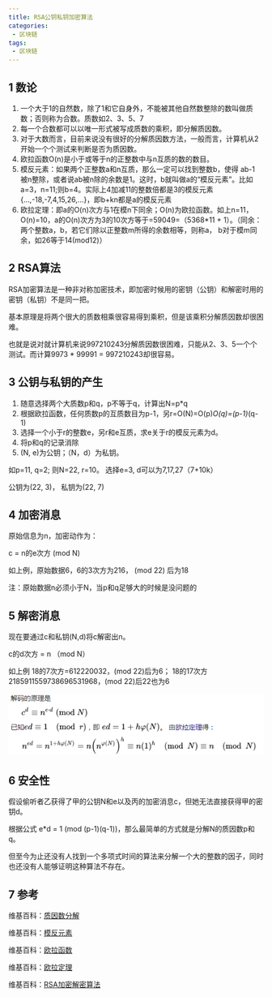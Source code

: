 ```yaml
---
title: RSA公钥私钥加密算法
categories:
 - 区块链
tags:
 - 区块链
---
```


## 1 数论
1. 一个大于1的自然数，除了1和它自身外，不能被其他自然数整除的数叫做质数；否则称为合数。质数如2、3、5、7
2. 每一个合数都可以以唯一形式被写成质数的乘积，即分解质因数。
3. 对于大数而言，目前来说没有很好的分解质因数方法，一般而言，计算机从2开始一个个测试来判断是否为质因数。
4. 欧拉函数O(n)是小于或等于n的正整数中与n互质的数的数目。
5. 模反元素：如果两个正整数a和n互质，那么一定可以找到整数b，使得 ab-1 被n整除，或者说ab被n除的余数是1。这时，b就叫做a的“模反元素”。比如a=3，n=11;则b=4。实际上4加减11的整数倍都是3的模反元素 {…,-18,-7,4,15,26,…}，即b+kn都是a的模反元素
5. 欧拉定理：即a的O(n)次方与1在模n下同余；O(n)为欧拉函数。如上n=11，O(n)=10，a的O(n)次方为3的10次方等于=59049=（5368*11 + 1）。（同余：两个整数a，b，若它们除以正整数m所得的余数相等，则称a， b对于模m同余，如26等于14(mod12)）


## 2 RSA算法
RSA加密算法是一种非对称加密技术，即加密时候用的密钥（公钥）和解密时用的密钥（私钥）不是同一把。

基本原理是将两个很大的质数相乘很容易得到乘积，但是该乘积分解质因数却很困难。

也就是说对就计算机来说997210243分解质因数很困难，只能从2、3、5一个个测试。而计算9973 * 99991 = 997210243却很容易。

## 3 公钥与私钥的产生
1. 随意选择两个大质数p和q，p不等于q，计算出N=p*q
2. 根据欧拉函数，任何质数p的互质数目为p-1，另r=O(N)=O(p)*O(q)=(p-1)*(q-1)
3. 选择一个小于r的整数e，另r和e互质，求e关于r的模反元素为d。
4. 将p和q的记录消除
5. (N, e)为公钥；（N，d）为私钥。

如p=11, q=2; 则N=22, r=10。 选择e=3, d可以为7,17,27（7+10k）

公钥为(22, 3)， 私钥为(22, 7)

## 4 加密消息
原始信息为n，加密动作为：

c = n的e次方 (mod N) 

如上例，原始数据6，6的3次方为216， (mod 22) 后为18

注：原始数据n必须小于N，当p和q足够大的时候是没问题的

## 5 解密消息
现在要通过c和私钥(N,d)将c解密出n。

c的d次方 = n （mod N）

如上例 18的7次方=612220032，(mod 22)后为6； 18的17次方2185911559738696531968，(mod 22)后22也为6

![图片](https://github.com/funson86/funson86.github.io/blob/master/_posts/image/rsa_decrypt.png?raw=true)


## 6 安全性
假设偷听者乙获得了甲的公钥N和e以及丙的加密消息c，但她无法直接获得甲的密钥d。

根据公式 e*d = 1 (mod (p-1)(q-1))，那么最简单的方式就是分解N的质因数p和q。

但至今为止还没有人找到一个多项式时间的算法来分解一个大的整数的因子，同时也还没有人能够证明这种算法不存在。


## 7 参考
维基百科：[质因数分解](https://zh.wikipedia.org/wiki/%E6%95%B4%E6%95%B0%E5%88%86%E8%A7%A3)

维基百科：[模反元素](https://zh.wikipedia.org/wiki/%E6%A8%A1%E5%8F%8D%E5%85%83%E7%B4%A0)

维基百科：[欧拉函数](https://zh.wikipedia.org/wiki/%E6%AC%A7%E6%8B%89%E5%87%BD%E6%95%B0)

维基百科：[欧拉定理](https://zh.wikipedia.org/wiki/%E6%AC%A7%E6%8B%89%E5%AE%9A%E7%90%86_(%E6%95%B0%E8%AE%BA))

维基百科：[RSA加密解密算法](https://zh.wikipedia.org/wiki/RSA%E5%8A%A0%E5%AF%86%E6%BC%94%E7%AE%97%E6%B3%95)
 
